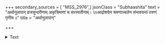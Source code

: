+++
secondary_sources = [ "MSS_2976",]
jsonClass = "Subhaashita"
text = "अर्थानुलापान् व्रजसुन्दरीणाम् अकृत्रिमाणां च सरस्वतीनाम्।  \nआर्द्राशयेन श्रवणाञ्चलेन संभावयन्तं तरुणं गृणीमः॥"
title = "अर्थानुलापान्"

+++

<details><summary>Text</summary>

अर्थानुलापान् व्रजसुन्दरीणाम् अकृत्रिमाणां च सरस्वतीनाम्।  
आर्द्राशयेन श्रवणाञ्चलेन संभावयन्तं तरुणं गृणीमः॥
</details>

